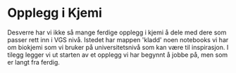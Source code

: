 # Opplegg i Kjemi

Desverre har vi ikke så mange ferdige opplegg i kjemi å dele med dere som passer rett inn i VGS nivå. Istedet har mappen 'kladd' noen notebooks vi har om biokjemi som vi bruker på universitetsnivå som kan være til inspirasjon. I tilegg legger vi ut starten av et opplegg vi har begynnt å jobbe på, men som er langt fra ferdig.